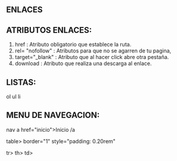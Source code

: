 ## ENLACES 

## ATRIBUTOS ENLACES:

1. href : Atributo obligatorio que establece la ruta. 
2. rel= "nofollow" : Atributos para que no se agarren de tu pagina,
3. target="_blank" : Atributo que al hacer click abre otra pestaña. 
4. download : Atributo que realiza una descarga al enlace.

## LISTAS:

ol
ul
li

## MENU DE NAVEGACION: 

nav
a href="inicio">Inicio /a

table>
border="1"
style="padding: 0.20rem"

tr>
th>
td>

